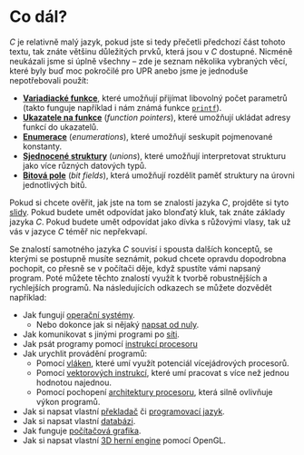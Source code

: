 # Co dál?
*C* je relativně malý jazyk, pokud jste si tedy přečetli předchozí část tohoto textu, tak znáte
většinu důležitých prvků, která jsou v *C* dostupné. Nicméně neukázali jsme si úplně všechny – zde
je seznam několika vybraných věcí, které byly buď moc pokročilé pro UPR anebo jsme je jednoduše
nepotřebovali použít:
- [**Variadiacké funkce**](https://en.cppreference.com/w/c/variadic), které umožňují přijímat
libovolný počet parametrů (takto funguje například i nám známá funkce
[`printf`](https://devdocs.io/c/io/fprintf)).
- [**Ukazatele na funkce**](https://www.cprogramming.com/tutorial/function-pointers.html)
(*function pointers*), které umožňují ukládat adresy funkcí do ukazatelů.
- [**Enumerace**](https://en.cppreference.com/w/c/language/enum) (*enumerations*), které umožňují
seskupit pojmenované konstanty.
- [**Sjednocené struktury**](https://en.cppreference.com/w/c/language/union) (*unions*), které
umožňují interpretovat strukturu jako více různých datových typů.
- [**Bitová pole**](https://en.cppreference.com/w/c/language/bit_field) (*bit fields*), která
umožňují rozdělit paměť struktury na úrovni jednotlivých bitů. 

Pokud si chcete ověřit, jak jste na tom se znalostí jazyka *C*, projděte si tyto
[slidy](https://www.slideshare.net/olvemaudal/deep-c). Pokud budete umět odpovídat jako blonďatý
kluk, tak znáte základy jazyka *C*. Pokud budete umět odpovídat jako dívka s růžovými vlasy,
tak už vás v jazyce *C* téměř nic nepřekvapí.

Se znalostí samotného jazyka *C* souvisí i spousta dalších konceptů, se kterými se postupně musíte
seznámit, pokud chcete opravdu dopodrobna pochopit, co přesně se v počítači děje, když spustíte
vámi napsaný program. Poté můžete těchto znalostí využít k tvorbě robustnějších a rychlejších
programů. Na následujících odkazech se můžete dozvědět například:
- Jak fungují [operační systémy](http://poli.cs.vsb.cz/edu/osy/osnova.html).
    - Nebo dokonce jak si nějaký [napsat od nuly](https://littleosbook.github.io/).
- Jak komunikovat s jinými programi po [síti](http://www.beej.us/guide/bgnet/).
- Jak psát programy pomocí [instrukcí procesoru](http://poli.cs.vsb.cz/edu/soj/down/soj-skripta.pdf)
- Jak urychlit provádění programů:
    - Pomocí [vláken](https://computing.llnl.gov/tutorials/pthreads/), které umí využít potenciál
    vícejádrových procesorů.
    - Pomocí [vektorových instrukcí](http://www.cs.uu.nl/docs/vakken/magr/2017-2018/files/SIMD%20Tutorial.pdf),
    které umí pracovat s více než jednou hodnotou najednou.
    - Pomocí pochopení [architektury procesoru](https://github.com/Kobzol/hardware-effects), která
    silně ovlivňuje výkon programů.
- Jak si napsat vlastní [překladač](https://www3.nd.edu/~dthain/compilerbook/compilerbook.pdf) či
[programovací jazyk](http://www.buildyourownlisp.com/chapter1_introduction).
- Jak si napsat vlastní [databázi](https://cstack.github.io/db_tutorial/).
- Jak funguje [počítačová grafika](http://mrl.cs.vsb.cz/people/fabian/pg1_course.html).
- Jak si napsat vlastní [3D herní engine](https://learnopengl.com/) pomocí OpenGL.
